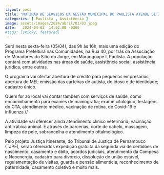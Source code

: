 ```yaml
---
layout: post
title: "MUTIRÃO DE SERVIÇOS DA GESTÃO MUNICIPAL DO PAULISTA ATENDE SÍTIO DO JORGE"
categories: [ Paulista , Assistência ]
image: assets/images/2024/abril/03/03.jpeg
date:   2024-04-03  14:02:00 -0300
#tags: [sticky, featured]
---
```

Será nesta sexta-feira (05/04), das 9h às 16h, mais uma edição do Programa Prefeitura nas Comunidades, na Rua 40, por trás da Associação de Moradores do Sítio do Jorge, em Maranguape I, Paulista. A população contará com atividades nas áreas de saúde, assistência social, assistência jurídica, entre outras.
 
O programa vai ofertar abertura de crédito para pequenos empresários, abertura de MEI; emissão das carteiras de autista, do idoso e de identidade; cadastro único.
 
Quem for ao local vai contar também com serviços de saúde, como encaminhamento para exames de mamografia; exame citológico, testagens do CTA, atendimento médico, vacinação de rotina, de Covid-19 e influenza.//
 
A atividade vai oferecer ainda atendimento clínico veterinário, vacinação antirrábica animal. E através de parcerias, corte de cabelo, massagem, limpeza de pele, sobrancelha e atendimento oftalmológico.
 
Pelo projeto Justiça Itinerante, do Tribunal de Justiça de Pernambuco (TJPE), serão oferecidos expedição gratuita da segunda via de certidões de nascimento, casamento e óbito, acordos judiciais, atendimento da Compesa e Neoenergia, cadastro para divórcio, dissolução de união estável, regulamentação de visitas, guarda e pensão alimentícia, reconhecimento de paternidade, casamento coletivo e muito mais.